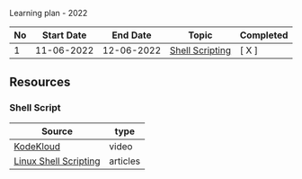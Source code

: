 Learning plan - 2022

| No  | Start Date | End Date   | Topic                                        | Completed |
| --- | ---------- | ---------- | -------------------------------------------- | --------- |
| 1   | 11-06-2022 | 12-06-2022 | [Shell Scripting](shell_scripting/README.md) | [ X ]     |

## Resources

### Shell Script

| Source                                                                                                                                | type     |
| ------------------------------------------------------------------------------------------------------------------------------------- | -------- |
| [KodeKloud](https://kodekloud.com/courses/shell-scripts-for-beginners/)                                                               | video    |
| [Linux Shell Scripting](https://celikmustafa89.github.io/linux_shell_scripting/#shell-scripting-tutorial-27-do-cool-things-with-tput) | articles |
